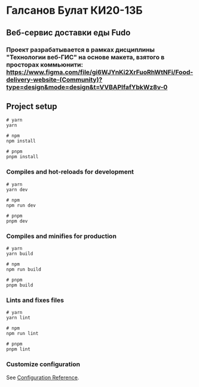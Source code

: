 # Галсанов Булат КИ20-13Б

## Веб-сервис доставки еды Fudo

### Проект разрабатывается в рамках дисциплины "Технологии веб-ГИС" на основе макета, взятого в просторах коммьюнити: https://www.figma.com/file/gi6WJYnKi2XrFuoRhWtNFi/Food-delivery-website-(Community)?type=design&mode=design&t=VVBAPIfafYbkWz8v-0

## Project setup

```
# yarn
yarn

# npm
npm install

# pnpm
pnpm install
```

### Compiles and hot-reloads for development

```
# yarn
yarn dev

# npm
npm run dev

# pnpm
pnpm dev
```

### Compiles and minifies for production

```
# yarn
yarn build

# npm
npm run build

# pnpm
pnpm build
```

### Lints and fixes files

```
# yarn
yarn lint

# npm
npm run lint

# pnpm
pnpm lint
```

### Customize configuration

See [Configuration Reference](https://vitejs.dev/config/).
